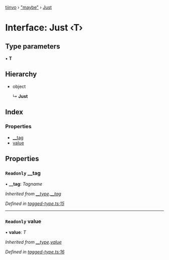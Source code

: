 [tiinvo](../README.md) › ["maybe"](../modules/_maybe_.md) › [Just](_maybe_.just.md)

# Interface: Just ‹**T**›

## Type parameters

▪ **T**

## Hierarchy

* object

  ↳ **Just**

## Index

### Properties

* [__tag](_maybe_.just.md#readonly-__tag)
* [value](_maybe_.just.md#readonly-value)

## Properties

### `Readonly` __tag

• **__tag**: *Tagname*

*Inherited from [__type](../modules/_tagged_type_.md#__type).[__tag](../modules/_tagged_type_.md#readonly-__tag)*

*Defined in [tagged-type.ts:15](https://github.com/OctoD/tiinvo/blob/9536b4d/src/tagged-type.ts#L15)*

___

### `Readonly` value

• **value**: *T*

*Inherited from [__type](../modules/_tagged_type_.md#__type).[value](../modules/_tagged_type_.md#readonly-value)*

*Defined in [tagged-type.ts:16](https://github.com/OctoD/tiinvo/blob/9536b4d/src/tagged-type.ts#L16)*

